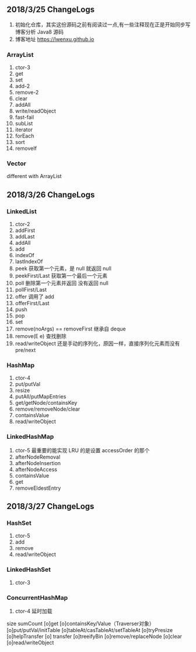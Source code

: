 ## 2018/3/25  ChangeLogs
1. 初始化仓库，其实这份源码之前有阅读过一点,有一些注释现在正是开始同步写博客分析 Java8 源码
2. 博客地址 <https://lwenxu.github.io>
### ArrayList
1. ctor-3
2. get
3. set
4. add-2
5. remove-2
6. clear 
7. addAll
8. write/readObject
9. fast-fail
10. subList
11. iterator
12. forEach
13. sort
14. removeIf

### Vector
different with ArrayList


## 2018/3/26  ChangeLogs

### LinkedList
1. ctor-2
2. addFirst
3. addLast
4. addAll
5. add
6. indexOf
7. lastIndexOf
8. peek 获取第一个元素，是 null 就返回 null
9. peekFirst/Last  获取第一个最后一个元素
10. poll 删除第一个元素并返回 没有返回 null
11. pollFirst/Last 
12. offer 调用了 add
13. offerFirst/Last
14. push
15. pop
16. set
17. remove(noArgs) == removeFirst  继承自 deque
18. remove(E e) 查找删除
19. read/writeObject  还是手动的序列化，原因一样，直接序列化元素而没有 pre/next

### HashMap
1. ctor-4
2. put/putVal
4. resize
5. putAll/putMapEntries
6. get/getNode/containsKey 
7. remove/removeNode/clear
8. containsValue
9. read/writeObject

### LinkedHashMap
1. ctor-5  最重要的能实现 LRU 的是设置 accessOrder 的那个
2. afterNodeRemoval
3. afterNodeInsertion
4. afterNodeAccess
5. containsValue
6. get
7. removeEldestEntry

## 2018/3/27  ChangeLogs

### HashSet
1. ctor-5
2. add
3. remove
4. read/writeObject

### LinkedHashSet
1. ctor-3

### ConcurrentHashMap
1. ctor-4 延时加载

size
sumCount
[o]get
[o]containsKey/Value（Traverser对象）
[o]put/putVal/initTable
[o]tableAt/casTableAt/setTableAt
[o]tryPresize
[o]helpTransfer
[o] transfer
[o]treeifyBin
[o]remove/replaceNode
[o]clear
[o]read/writeObject